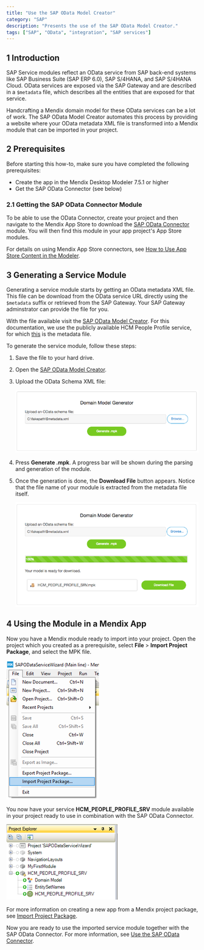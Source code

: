```yaml
---
title: "Use the SAP OData Model Creator"
category: "SAP"
description: "Presents the use of the SAP OData Model Creator."
tags: ["SAP", "OData", "integration", "SAP services"]
---
```


## 1 Introduction

SAP Service modules reflect an OData service from SAP back-end systems like SAP Business Suite (SAP ERP 6.0), SAP S/4HANA, and SAP S/4HANA Cloud. OData services are exposed via the SAP Gateway and are described in a `$metadata` file, which describes all the entities that are exposed for that service.

Handcrafting a Mendix domain model for these OData services can be a lot of work. The SAP OData Model Creator automates this process by providing a website where your OData metadata XML file is transformed into a Mendix module that can be imported in your project.

## 2 Prerequisites

Before starting this how-to, make sure you have completed the following prerequisites:

* Create the app in the Mendix Desktop Modeler 7.5.1 or higher
* Get the SAP OData Connector (see below)

### 2.1 Getting the SAP OData Connector Module

To be able to use the OData Connector, create your project and then navigate to the Mendix App Store to download the [SAP OData Connector](https://appstore.home.mendix.com/link/app/74525/Mendix/SAP-OData-Connector) module. You will then find this module in your app project's App Store modules.

For details on using Mendix App Store connectors, see [How to Use App Store Content in the Modeler](/community/app-store/use-app-store-content-in-the-modeler).

## 3 Generating a Service Module

Generating a service module starts by getting an OData metadata XML file. This file can be download from the OData service URL directly using the `$metadata` suffix or retrieved from the SAP Gateway. Your SAP Gateway adminstrator can provide the file for you.

With the file available visit the [SAP OData Model Creator](https://sapodatawizard.mendixcloud.com). For this documentation, we use the publicly available HCM People Profile service, for which [this](https://www.sapfioritrial.com/sap/opu/odata/sap/HCM_PEOPLE_PROFILE_SRV/$metadata) is the metadata file.

To generate the service module, follow these steps:

1. Save the file to your hard drive.
2. Open the [SAP OData Model Creator](https://sapodatawizard.mendixcloud.com).
3.  Upload the OData Schema XML file:

    ![](attachments/use-sap-odata-service-wizard/upload_metadata.png)

4. Press **Generate .mpk**. A progress bar will be shown during the parsing and generation of the module.
5.  Once the generation is done, the **Download File** button appears. Notice that the file name of your module is extracted from the metadata file itself.

    ![](attachments/use-sap-odata-service-wizard/download_metadata.png)


## 4 Using the Module in a Mendix App

Now you have a Mendix module ready to import into your project. Open the project which you created as a prerequisite, select **File** > **Import Project Package**, and select the MPK file.

![](attachments/use-sap-odata-service-wizard/import_into_model.png)

You now have your service **HCM\_PEOPLE\_PROFILE\_SRV** module available in your project ready to use in combination with the SAP OData Connector.

![](attachments/use-sap-odata-service-wizard/project_explorer.png)

For more information on creating a new app from a Mendix project package, see [Import Project Package](/refguide/import-project-package-dialog).

Now you are ready to use the imported service module together with the SAP OData Connector. For more information, see [Use the SAP OData Connector](/howto/sap/use-sap-odata-connector).
